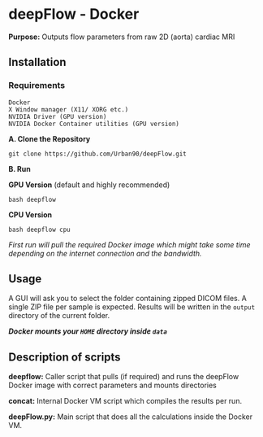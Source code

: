 # deepFlow - Docker #

**Purpose:** Outputs flow parameters from raw 2D (aorta) cardiac MRI

## Installation ##

### Requirements ###

```text
Docker
X Window manager (X11/ XORG etc.)
NVIDIA Driver (GPU version)
NVIDIA Docker Container utilities (GPU version)
```

**A. Clone the Repository**

`git clone https://github.com/Urban90/deepFlow.git`

**B. Run**

**GPU Version** (default and highly recommended)

`bash deepflow`

**CPU Version**

`bash deepflow cpu`

*First run will pull the required Docker image which might take some time depending on the internet connection and the bandwidth.*

## Usage ##

A GUI will ask you to select the folder containing zipped DICOM files.
A single ZIP file per sample is expected.
Results will be written in the `output` directory of the current folder.

***Docker mounts your `HOME` directory inside `data`***

## Description of scripts ##

**deepflow:** Caller script that pulls (if required) and runs the deepFlow Docker image with correct parameters and mounts directories

**concat:** Internal Docker VM script which compiles the results per run.

**deepFlow.py:** Main script that does all the calculations inside the Docker VM.

